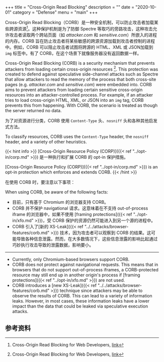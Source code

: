+++
title = "Cross-Origin Read Blocking"
description = ""
date = "2020-10-01"
category = "Defense"
menu = "main"
+++

Cross-Origin Read Blocking（CORB）是一种安全机制，可以防止攻击者加载某些跨源资源[^1]。这种保护机制是为了防御 Spectre 等取巧的旁路攻击，这种攻击允许攻击者读取两个跨站页面（如 *attacker.com* 和 *sensitive.com*）所嵌入的进程的内存。CORB 旨在防止攻击者将某些敏感的跨源资源加载到攻击者控制的进程中。例如，CORB 可以阻止攻击者试图将跨源的 HTML、XML 或 JSON加载到 `img` 标签中。有了 CORB，在这个场景下就像服务器没有返回数据一样。

Cross-Origin Read Blocking (CORB) is a security mechanism that prevents attackers from loading certain cross-origin resources [^1]. This protection was created to defend against speculative side-channel attacks such as Spectre that allow attackers to read the memory of the process that both cross-site pages (e.g. *attacker.com* and *sensitive.com*) were embedded into. CORB aims to prevent attackers from loading certain sensitive cross-origin resources into an attacker-controlled process. For example, if an attacker tries to load cross-origin HTML, XML, or JSON into an `img` tag, CORB prevents this from happening. With CORB, the scenario is treated as though the server returned no data.

为了对资源进行分类，CORB 使用 `Content-Type` 头、`nosniff` 头和各种其他启发式方法。

To classify resources, CORB uses the `Content-Type` header, the `nosniff` header, and a variety of other heuristics.

{{< hint info >}}
[Cross-Origin Resource Policy (CORP)]({{< ref "../opt-in/corp.md" >}}) 是一种执行和扩展 CORB 的 opt-in 保护措施。

[Cross-Origin Resource Policy (CORP)]({{< ref "../opt-in/corp.md" >}}) is an opt-in protection which enforces and extends CORB.
{{< /hint >}}

在使用 CORB 时，要注意以下事项：

When using CORB, be aware of the following facts:

* 目前，只有基于 Chromium 的浏览器支持 CORB。
* CORB 并不保护 navigational 请求。这意味着在不支持 out-of-process iframe 的浏览器中，如果不使用 [framing protections]({{< ref "../opt-in/xfo.md" >}})，受 CORB 保护的资源仍然可能进入到另一个源的进程中。
* CORB 引入了[新的 XS-Leak]({{< ref "../../attacks/browser-features/corb.md" >}}) 技术，因为攻击者可以观察到 CORB 的结果。这可能导致各种信息泄露。然而，在大多数情况下，这些信息泄露的影响比起通过巧妙执行攻击导致的泄露数据，影响要小。
---
* Currently, only Chromium-based browsers support CORB.
* CORB does not protect against navigational requests. This means that in browsers that do not support out-of-process iframes, a CORB-protected resource may still end up in another origin's process if [framing protections]({{< ref "../opt-in/xfo.md" >}}) are not used.
* CORB introduces a [new XS-Leak]({{< ref "../../attacks/browser-features/corb.md" >}}) technique since attackers may be able to observe the results of CORB. This can lead to a variety of information leaks. However, in most cases, these information leaks have a lower impact than the data that could be leaked via speculative execution attacks.


## 参考资料

[^1]: Cross-Origin Read Blocking for Web Developers, [link](https://chromium.googlesource.com/chromium/src/+/master/services/network/cross_origin_read_blocking_explainer.md)
